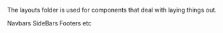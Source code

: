 The layouts folder is used for components that deal with laying things out.

Navbars
SideBars
Footers
etc